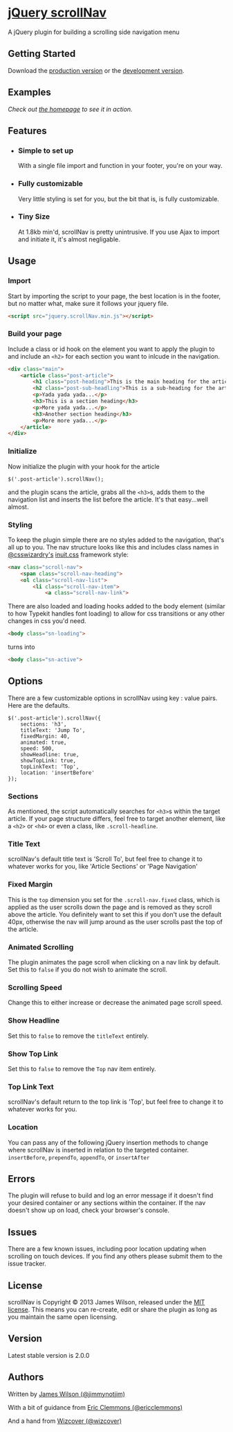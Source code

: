 # [jQuery scrollNav][1]

A jQuery plugin for building a scrolling side navigation menu

## Getting Started
Download the [production version][min] or the [development version][max].

[min]: https://raw.github.com/jimmynotjim/scrollNav/master/dist/scrollNav.min.js
[max]: https://raw.github.com/jimmynotjim/scrollNav/master/dist/scrollNav.js

## Examples

*Check out [the homepage][1] to see it in action.*

## Features

*	### Simple to set up

	With a single file import and function in your footer, you're on your way.

*	### Fully customizable

	Very little styling is set for you, but the bit that is, is fully customizable.

*	### Tiny Size

	At 1.8kb min'd, scrollNav is pretty unintrusive. If you use Ajax to import and initiate it, it's almost negligable.

## Usage

### Import

Start by importing the script to your page, the best location is in the footer, but no matter what, make sure it follows your jquery file.

```html
<script src="jquery.scrollNav.min.js"></script>
```

### Build your page

Include a class or id hook on the element you want to apply the plugin to and include an `<h2>` for each section you want to inlcude in the navigation.

```html
<div class="main">
	<article class="post-article">
		<h1 class="post-heading">This is the main heading for the article</h1>
		<h2 class="post-sub-headling">This is a sub-heading for the article</h2>
		<p>Yada yada yada...</p>
		<h3>This is a section heading</h3>
		<p>More yada yada...</p>
		<h3>Another section heading</h3>
		<p>More more yada...</p>
	</article>
</div>
```

### Initialize

Now initialize the plugin with your hook for the article

```
$('.post-article').scrollNav();
```

and the plugin scans the article, grabs all the `<h3>`s, adds them to the navigation list and inserts the list before the article. It's that easy...well almost.

### Styling

To keep the plugin simple there are no styles added to the navigation, that's all up to you. The nav structure looks like this and includes class names in [@csswizardry's][3] [inuit.css][4] framework style:

```html
<nav class="scroll-nav">
	<span class="scroll-nav-heading">
	<ol class="scroll-nav-list">
		<li class="scroll-nav-item">
			<a class="scroll-nav-link">
```

There are also loaded and loading hooks added to the body element (similar to how Typekit handles font loading) to allow for css transitions or any other changes in css you'd need.

```html
<body class="sn-loading">
```

turns into

```html
<body class="sn-active">
```

## Options

There are a few customizable options in scrollNav using key : value pairs. Here are the defaults.

```
$('.post-article').scrollNav({
	sections: 'h3',
	titleText: 'Jump To',
	fixedMargin: 40,
	animated: true,
	speed: 500,
	showHeadline: true,
	showTopLink: true,
	topLinkText: 'Top',
	location: 'insertBefore'
});
```

### Sections

As mentioned, the script automatically searches for `<h3>`s within the target article. If your page structure differs, feel free to target another element, like a `<h2>` or `<h4>` or even a class, like `.scroll-headline`.

### Title Text

scrollNav's default title text is 'Scroll To', but feel free to change it to whatever works for you, like 'Article Sections' or 'Page Navigation'

### Fixed Margin

This is the `top` dimension you set for the `.scroll-nav.fixed` class, which is applied as the user scrolls down the page and is removed as they scroll above the article. You definitely want to set this if you don't use the default 40px, otherwise the nav will jump around as the user scrolls past the top of the article.

### Animated Scrolling

The plugin animates the page scroll when clicking on a nav link by default. Set this to `false` if you do not wish to animate the scroll.

### Scrolling Speed

Change this to either increase or decrease the animated page scroll speed.

### Show Headline

Set this to `false` to remove the `titleText` entirely.

### Show Top Link

Set this to `false` to remove the `Top` nav item entirely.

### Top Link Text

scrollNav's default return to the top link is 'Top', but feel free to change it to whatever works for you.

### Location

You can pass any of the following jQuery insertion methods to change where scrollNav is inserted in relation to the targeted container. `insertBefore`, `prependTo`, `appendTo`, or `insertAfter`

## Errors

The plugin will refuse to build and log an error message if it doesn't find your desired container or any sections within the container. If the nav doesn't show up on load, check your browser's console.

## Issues

There are a few known issues, including poor location updating when scrolling on touch devices. If you find any others please submit them to the issue tracker.

## License

scrollNav is Copyright &copy; 2013 James Wilson, released under the [MIT license][6]. This means you can re-create, edit or share the plugin as long as you maintain the same open licensing.

## Version

Latest stable version is 2.0.0

## Authors

Written by [James Wilson (@jimmynotjim)][7]

With a bit of guidance from [Eric Clemmons (@ericclemmons)][8]

And a hand from [Wizcover (@wizcover)][9]

[1]: http://scrollnav.com
[2]: #
[3]: https://twitter.com/csswizardry
[4]: http://inuitcss.com/
[6]: https://github.com/jimmynotjim/scrollNav/blob/master/LICENSE-MIT
[7]: http://jimmynotjim.com
[8]: https://github.com/ericclemmons
[9]: http://wizcover.com



